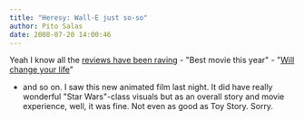 ```yaml
---
title: "Heresy: Wall-E just so-so"
author: Pito Salas
date: 2008-07-20 14:00:46
---
```



Yeah I know all the [reviews have been
raving](<http://www.rottentomatoes.com/m/wall_e/>) - "Best movie this year" -
"[Will change your
life](<http://www.newyorker.com/arts/critics/cinema/2008/07/21/080721crci_cinema_denby>)"
- and so on. I saw this new animated film last night. It did have really
wonderful "Star Wars"-class visuals but as an overall story and movie
experience, well, it was fine. Not even as good as Toy Story. Sorry.


